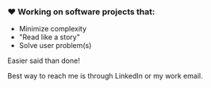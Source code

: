 ### ❤️ Working on software projects that:
- Minimize complexity
- "Read like a story"
- Solve user problem(s)

Easier said than done! 

Best way to reach me is through LinkedIn or my work email. 
